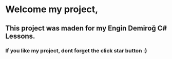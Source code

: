 # Welcome my project,
## This project was maden for my Engin Demiroğ C# Lessons.
### If you like my project, dont forget the click star button :)
